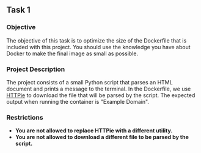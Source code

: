
## Task 1

### Objective

The objective of this task is to optimize the size of the Dockerfile that is included with this project. You should use the knowledge you have about Docker to make the final image as small as possible. 

### Project Description

The project consists of a small Python script that parses an HTML document and prints a message to the terminal. In the Dockerfile, we use [HTTPie](https://httpie.io/) to download the file that will be parsed by the script. The expected output when running the container is "Example Domain".

### Restrictions

- **You are not allowed to replace HTTPie with a different utility.**
- **You are not allowed to download a different file to be parsed by the script.**

